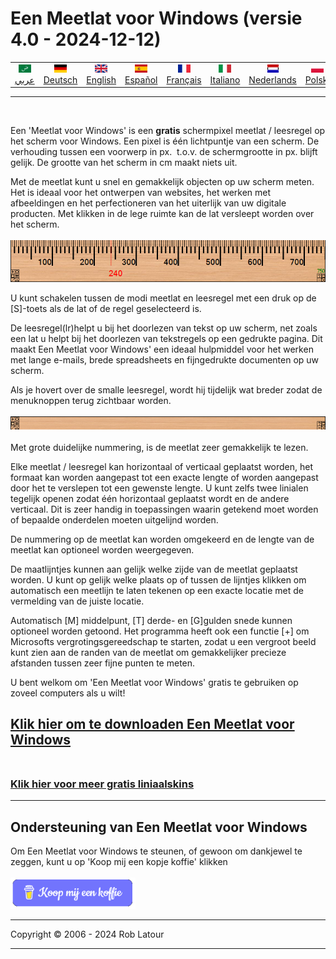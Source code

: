 # Een Meetlat voor Windows (versie 4.0 - 2024-12-12)

<!-- header -->
|||||||||||
| :---: | :---: | :---: | :---: | :---: |:---: | :---: | :---: |:---: | :---: |
| [![عربي](/images/flags/ar.png)](../en/README.md)<br>[عربي](../ar/README.md) | [![Deutsch](/images/flags/de.png)](../de/README.md)<br>[Deutsch](../de/README.md) | [![English](/images/flags/en-GB.png)](../en/README.md)<br>[English](../en/README.md) | [![Español](/images/flags/es.png)](../es/README.md)<br>[Español](../es/README.md) | [![Français](/images/flags/fr.png)](../fr/README.md)<br>[Français](../fr/README.md)| [![Italiano](/images/flags/it.png)](../it/README.md)<br>[Italiano](../it/README.md) | [![Nederlands](/images/flags/nl.png)](../nl/README.md)<br>[Nederlands](../nl/README.md) | [![Polski](/images/flags/pl.png)](../pl/README.md)<br>[Polski](../pl/README.md) | [![Português](/images/flags/pt.png)](../pt/README.md)<br>[Português](../pt/README.md) | [![Svenska](/images/flags/sv.png)](../sv/README.md)<br>[Svenska](../sv/README.md) |

- - -
<br>
<!-- header -->

Een 'Meetlat voor Windows' is een **gratis** schermpixel meetlat / leesregel op het scherm voor Windows. Een pixel is één lichtpuntje van een scherm. De verhouding tussen een voorwerp in px.  t.o.v. de schermgrootte in px. blijft gelijk. De grootte van het scherm in cm maakt niets uit.  
  
Met de meetlat kunt u snel en gemakkelijk objecten op uw scherm meten. Het is ideaal voor het ontwerpen van websites, het werken met afbeeldingen en het perfectioneren van het uiterlijk van uw digitale producten. Met klikken in de lege ruimte kan de lat versleept worden over het scherm.<br><br>
![ruler](/images/ruler.png)
<br>

U kunt schakelen tussen de modi meetlat en leesregel met een druk op de \[S\]-toets als de lat of de regel geselecteerd is.  
  
De leesregel(lr)helpt u bij het doorlezen van tekst op uw scherm, net zoals een lat u helpt bij het doorlezen van tekstregels op een gedrukte pagina. Dit maakt Een Meetlat voor Windows' een ideaal hulpmiddel voor het werken met lange e-mails, brede spreadsheets en fijngedrukte documenten op uw scherm.  
  
Als je hovert over de smalle leesregel, wordt hij tijdelijk wat breder zodat de menuknoppen terug zichtbaar worden.
<br><br>
![Guide de lecture](/images/readingguide.png)
<br>  
Met grote duidelijke nummering, is de meetlat zeer gemakkelijk te lezen.  
  
Elke meetlat / leesregel kan horizontaal of verticaal geplaatst worden, het formaat kan worden aangepast tot een exacte lengte of worden aangepast door het te verslepen tot een gewenste lengte. U kunt zelfs twee linialen tegelijk openen zodat één horizontaal geplaatst wordt en de andere verticaal. Dit is zeer handig in toepassingen waarin getekend moet worden of bepaalde onderdelen moeten uitgelijnd worden.  
  
De nummering op de meetlat kan worden omgekeerd en de lengte van de meetlat kan optioneel worden weergegeven.  
  
De maatlijntjes kunnen aan gelijk welke zijde van de meetlat geplaatst worden. U kunt op gelijk welke plaats op of tussen de lijntjes klikken om automatisch een meetlijn te laten tekenen op een exacte locatie met de vermelding van de juiste locatie.  
  
Automatisch \[M\] middelpunt, \[T\] derde- en \[G\]gulden snede kunnen optioneel worden getoond. Het programma heeft ook een functie \[+\] om Microsofts vergrotingsgereedschap te starten, zodat u een vergroot beeld kunt zien aan de randen van de meetlat om gemakkelijker precieze afstanden tussen zeer fijne punten te meten.  
  
U bent welkom om 'Een Meetlat voor Windows' gratis te gebruiken op zoveel computers als u wilt!  

## [Klik hier om te downloaden Een Meetlat voor Windows](https://6ec1f0a2f74d4d0c2019-591364a760543a57f40bab2c37672676.ssl.cf5.rackcdn.com/arulersetupv40.exe)<br><br>

### [Klik hier voor meer gratis liniaalskins](skins.md) 

* * * 
## Ondersteuning van Een Meetlat voor Windows

Om Een Meetlat voor Windows te steunen, of gewoon om dankjewel te zeggen, kunt u op 'Koop mij een kopje koffie' klikken<br><br>
[<img alt="Koop mij een koffie" width="200px" src="buymeacoffee-dutch.png" />](https://www.buymeacoffee.com/roblatour)
* * *
Copyright © 2006 - 2024 Rob Latour
* * *